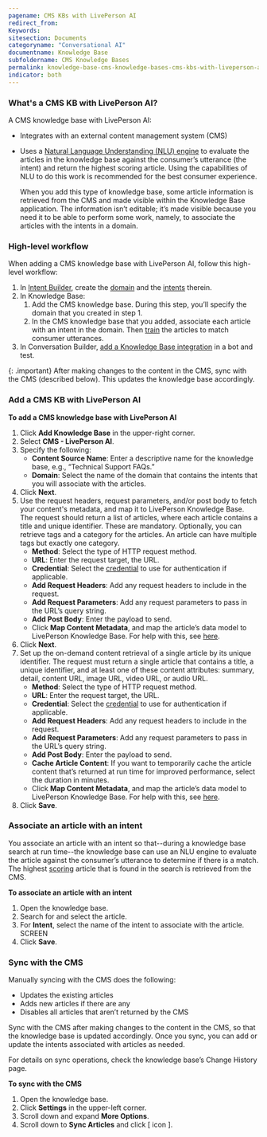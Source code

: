 ```yaml
---
pagename: CMS KBs with LivePerson AI
redirect_from:
Keywords:
sitesection: Documents
categoryname: "Conversational AI"
documentname: Knowledge Base
subfoldername: CMS Knowledge Bases
permalink: knowledge-base-cms-knowledge-bases-cms-kbs-with-liveperson-ai.html
indicator: both
---
```


### What's a CMS KB with LivePerson AI?
A CMS knowledge base with LivePerson AI:

* Integrates with an external content management system (CMS)
* Uses a [Natural Language Understanding (NLU) engine](intent-builder-natural-language-understanding.html) to evaluate the articles in the knowledge base against the consumer’s utterance (the intent) and return the highest scoring article. Using the capabilities of NLU to do this work is recommended for the best consumer experience.

    When you add this type of knowledge base, some article information is retrieved from the CMS and made visible within the Knowledge Base application. The information isn’t editable; it’s made visible because you need it to be able to perform some work, namely, to associate the articles with the intents in a domain.

### High-level workflow
When adding a CMS knowledge base with LivePerson AI, follow this high-level workflow:

1. In [Intent Builder](intent-builder-overview.html), create the [domain](intent-builder-domains.html) and the [intents](intent-builder-intents.html) therein.
2. In Knowledge Base:
    1. Add the CMS knowledge base. During this step, you’ll specify the domain that you created in step 1.
    2. In the CMS knowledge base that you added, associate each article with an intent in the domain. Then [train](knowledge-base-common-common-tasks.html#train-a-knowledge-base) the articles to match consumer utterances.
3. In Conversation Builder, [add a Knowledge Base integration](conversation-builder-integrations-knowledge-base-integrations.html) in a bot and test.

{: .important}
After making changes to the content in the CMS, sync with the CMS (described below). This updates the knowledge base accordingly.

### Add a CMS KB with LivePerson AI
**To add a CMS knowledge base with LivePerson AI**

1. Click **Add Knowledge Base** in the upper-right corner.
2. Select **CMS - LivePerson AI**.
3. Specify the following:
    * **Content Source Name**: Enter a descriptive name for the knowledge base, e.g., “Technical Support FAQs.”
    * **Domain**: Select the name of the domain that contains the intents that you will associate with the articles.
4. Click **Next**.
5. Use the request headers, request parameters, and/or post body to fetch your content's metadata, and map it to LivePerson Knowledge Base. The request should return a list of articles, where each article contains a title and unique identifier. These are mandatory. Optionally, you can retrieve tags and a category for the articles. An article can have multiple tags but exactly one category.
    * **Method**: Select the type of HTTP request method. 
    * **URL**: Enter the request target, the URL.
    * **Credential**: Select the [credential](bot-accounts-credentials.html) to use for authentication if applicable.
    * **Add Request Headers**: Add any request headers to include in the request.
    * **Add Request Parameters**: Add any request parameters to pass in the URL’s query string.
    * **Add Post Body**: Enter the payload to send.
    * Click **Map Content Metadata**, and map the article’s data model to LivePerson Knowledge Base. For help with this, see [here](knowledge-base-cms-knowledge-bases-mapping-content-metadata.html).
6. Click **Next**.
7. Set up the on-demand content retrieval of a single article by its unique identifier. The request must return a single article that contains a title, a unique identifier, and at least one of these content attributes: summary, detail, content URL, image URL, video URL, or audio URL.
    * **Method**: Select the type of HTTP request method.
    * **URL**: Enter the request target, the URL.
    * **Credential**: Select the [credential](bot-accounts-credentials.html) to use for authentication if applicable.
    * **Add Request Headers**: Add any request headers to include in the request.
    * **Add Request Parameters**: Add any request parameters to pass in the URL’s query string.
    * **Add Post Body**: Enter the payload to send.
    * **Cache Article Content**: If you want to temporarily cache the article content that’s returned at run time for improved performance, select the duration in minutes. 
    * Click **Map Content Metadata**, and map the article’s data model to LivePerson Knowledge Base. For help with this, see [here](knowledge-base-cms-knowledge-bases-mapping-content-metadata.html).
9. Click **Save**.

### Associate an article with an intent
You associate an article with an intent so that--during a knowledge base search at run time--the knowledge base can use an NLU engine to evaluate the article against the consumer’s utterance to determine if there is a match. The highest [scoring](knowledge-base-common-common-concepts.html#scoring-and-thresholds) article that is found in the search is retrieved from the CMS.

**To associate an article with an intent**

1. Open the knowledge base.
2. Search for and select the article.
3. For **Intent**, select the name of the intent to associate with the article.
    SCREEN
4. Click **Save**.

### Sync with the CMS
Manually syncing with the CMS does the following:

* Updates the existing articles
* Adds new articles if there are any
* Disables all articles that aren’t returned by the CMS

Sync with the CMS after making changes to the content in the CMS, so that the knowledge base is updated accordingly. Once you sync, you can add or update the intents associated with articles as needed.

For details on sync operations, check the knowledge base’s Change History page.

**To sync with the CMS**

1. Open the knowledge base.
2. Click **Settings** in the upper-left corner.
3. Scroll down and expand **More Options**.
4. Scroll down to **Sync Articles** and click [ icon ].

